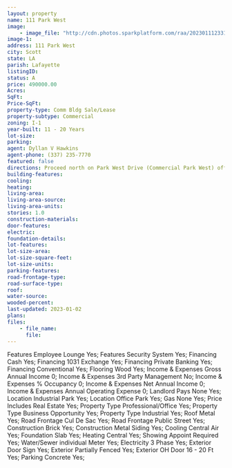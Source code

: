 ```yaml
---
layout: property
name: 111 Park West  
image:
    - image_file: "http://cdn.photos.sparkplatform.com/raa/20230111233123123174000000.jpg"
image-1:
address: 111 Park West 
city: Scott
state: LA
parish: Lafayette
listingID: 
status: A
price: 490000.00
Acres: 
SqFt: 
Price-SqFt: 
property-type: Comm Bldg Sale/Lease
property-subtype: Commercial
zoning: I-1
year-built: 11 - 20 Years
lot-size: 
parking: 
agent: Dyllan V Hawkins
agent-phone: (337) 235-7770
featured: false
directions: Proceed north on Park West Drive (Commercial Park West) off St. Mary Street in Scott building will be on right.
building-features: 
cooling: 
heating: 
living-area: 
living-area-source: 
living-area-units: 
stories: 1.0
construction-materials: 
door-features: 
electric: 
foundation-details: 
lot-features: 
lot-size-area: 
lot-size-square-feet: 
lot-size-units: 
parking-features: 
road-frontage-type: 
road-surface-type: 
roof: 
water-source: 
wooded-percent: 
last-updated: 2023-01-02
plans: 
files:
    - file_name:
      file:
---
```

Features	Employee Lounge	Yes;
Features	Security System	Yes;
Financing	Cash	Yes;
Financing	1031 Exchange	Yes;
Financing	Private Banking	Yes;
Financing	Conventional	Yes;
Flooring	Wood	Yes;
Income & Expenses	Gross Annual Income	0;
Income & Expenses	3rd Party Management	No;
Income & Expenses	% Occupancy	0;
Income & Expenses	Net Annual Income	0;
Income & Expenses	Annual Operating Expense	0;
Landlord Pays	None	Yes;
Location	Industrial Park	Yes;
Location	Office Park	Yes;
Gas	None	Yes;
Price Includes	Real Estate	Yes;
Property Type	Professional/Office	Yes;
Property Type	Business Opportunity	Yes;
Property Type	Industrial	Yes;
Roof	Metal	Yes;
Road Frontage	Cul De Sac	Yes;
Road Frontage	Public Street	Yes;
Construction	Brick	Yes;
Construction	Metal Siding	Yes;
Cooling	Central Air	Yes;
Foundation	Slab	Yes;
Heating	Central	Yes;
Showing	Appoint Required	Yes;
Water/Sewer	individual Meter	Yes;
Electricity	3 Phase	Yes;
Exterior	Door Sign	Yes;
Exterior	Partially Fenced	Yes;
Exterior	OH Door 16 - 20 Ft	Yes;
Parking	Concrete	Yes;

